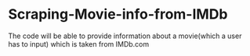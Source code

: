 # Scraping-Movie-info-from-IMDb
The code will be able to provide information about a movie(which a user has to input) which is taken from IMDb.com
